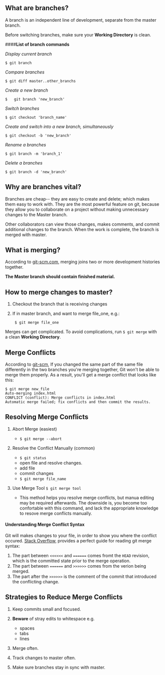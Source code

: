 ## What are branches?

A branch is an independent line of development, separate from the master branch. 

Before switching branches, make sure your **Working Directory** is clean. 

####**List of branch commands**

*Display current branch*

	$ git branch
	
*Compare branches*

	$ git diff master..other_branchs

*Create a new branch*
	
	$	git branch 'new_branch'

*Switch branches*

	$ git checkout 'branch_name'
	
*Create and switch into a new branch, simultaneously*
	
	$ git checkout -b 'new_branch'
	
*Rename a branches*

	$ git branch -m 'branch_1'

*Delete a branches*

	$ git branch -d 'new_branch'

## Why are branches vital?

Branches are cheap-- they are easy to create and delete; which makes them easy to work with. They are the most powerful feature on git, because they allow you to collaborate on a project without making unnecessary changes to the Master branch. 

Other collaborators can view those changes, makes comments, and commit additional changes to the branch. When the work is complete, the branch is merged with master.

## What is merging?

According to [git-scm.com](http://git-scm.com/docs/git-merge), merging joins two or more development histories together.

**The Master branch should contain finished material.**


## How to merge changes to master?

1. Checkout the branch that is receiving changes
2. If in master branch, and want to merge file_one, e.g.:

		$ git merge file_one
		
Merges can get complicated. To avoid complications, run `$ git merge` with a clean **Working Directory**.

## Merge Conflicts

According to [git-scm](http://git-scm.com/book/en/v2/Git-Branching-Basic-Branching-and-Merging), If you changed the same part of the same file differently in the two branches you're merging together, Git won't be able to merge them properly. As a result, you'll get a merge conflict that looks like this:

	$ git merge new_file
	Auto-merging index.html
	CONFLICT (conflict): Merge conflicts in index.html
	Automatic merge failed; fix conflicts and then commit the results.

## Resolving Merge Conflicts

1. Abort Merge (easiest)
	
	* `$ git merge --abort`
	
2. Resolve the Conflict Manually (common)

	* `$ git status`
	* open file and resolve changes.
	* add file
	* commit changes
	* `$ git merge file_name` 
	
3. Use Merge Tool
	`$ git merge tool`
	
	* This method helps you resolve merge conflicts, but manua editing may be required afterwards. The downside is, you become too confortable with this command, and lack the appropriate knowledge to resove merge conflicts manually.

#### Understanding Merge Conflict Syntax

Git will makes changes to your file, in order to show you where the conflict occured. [Stack Overflow](http://stackoverflow.com/questions/9207260/merge-conflict-resolution), provides a perfect guide for reading git merge syntax:

1. The part between `<<<<<<` and `======` comes fromt the `HEAD` revision, which is the committed state prior to the merge operation.
2. The part between `======` and `>>>>>>` comes from the verion being merged.
3. The part after the `>>>>>>` is the comment of the commit that introduced the conflicting change.

## Strategies to Reduce Merge Conflicts

1. Keep commits small and focused.
2. **Beware** of stray edits to whitespace e.g.

	* spaces
	* tabs
	* lines


3. Merge often.
4. Track changes to master often. 
5. Make sure branches stay in sync with master.